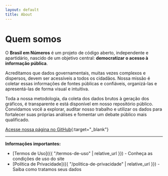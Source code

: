 ```yaml
---
layout: default
title: About
---
```


# Quem somos

O **Brasil em Números** é um projeto de código aberto, independente e apartidário, nascido de um objetivo central: **democratizar o acesso à informação pública**.

Acreditamos que dados governamentais, muitas vezes complexos e dispersos, devem ser acessíveis a todos os cidadãos. Nossa missão é coletar essas informações de fontes públicas e confiáveis, organizá-las e apresentá-las de forma visual e intuitiva.

Toda a nossa metodologia, da coleta dos dados brutos à geração dos gráficos, é transparente e está disponível em nosso repositório público. Convidamos você a explorar, auditar nosso trabalho e utilizar os dados para fortalecer suas próprias análises e fomentar um debate público mais qualificado.

[Acesse nossa página no GitHub](https://github.com/brasilemnumeros){:target="_blank"}

---

**Informações importantes:**
- [Termos de Uso]({{ "/termos-de-uso" | relative_url }}) - Conheça as condições de uso do site
- [Política de Privacidade]({{ "/politica-de-privacidade" | relative_url }}) - Saiba como tratamos seus dados


